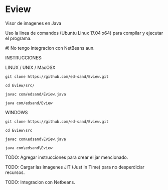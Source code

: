 # Eview
Visor de imagenes en Java

Uso la linea de comandos (Ubuntu Linux 17.04 x64) para compilar y ejecutar el programa.

#! No tengo integracion con NetBeans aun.

INSTRUCCIONES:

LINUX / UNIX / MacOSX

    git clone https://github.com/ed-sand/Eview.git

    cd Eview/src/

    javac com/edsand/Eview.java

    java com/edsand/Eview

WINDOWS
    
    git clone https://github.com/ed-sand/Eview.git
    
    cd Eview\src

    javac com\edsand\Eview.java

    java com\edsand\Eview
    

TODO: Agregar instrucciones para crear el jar mencionado.

TODO: Cargar las imagenes JIT (Just In Time) para no desperdiciar recursos.

TODO: Integracion con Netbeans.
